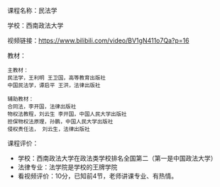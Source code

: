 课程名称：民法学

学校：西南政法大学

视频链接：https://www.bilibili.com/video/BV1gN411o7Qa?p=16

教材：

```
主教材：
民法学，王利明 王卫国，高等教育出版社
中国民法学，谭启平 王洪，法律出版社

辅助教材：
合同法，李开国，法律出版社
物权法教程，刘云生 李开国，中国人民大学出版社
担保物权法原理，孙鹏，中国人民大学出版社
侵权责任法， 刘云生，法律出版社
```

课程评价：

- 学校：西南政法大学在政法类学校排名全国第二（第一是中国政法大学）
- 法律专业：法学院是学校的王牌学院
- 看视频评价：10分，已知前4节，老师讲课专业、有热情。




